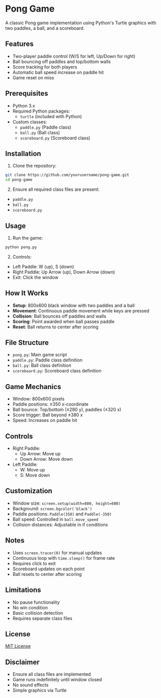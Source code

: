 # Pong Game

A classic Pong game implementation using Python's Turtle graphics with two paddles, a ball, and a scoreboard.

## Features
- Two-player paddle control (W/S for left, Up/Down for right)
- Ball bouncing off paddles and top/bottom walls
- Score tracking for both players
- Automatic ball speed increase on paddle hit
- Game reset on miss

## Prerequisites
- Python 3.x
- Required Python packages:
  - `turtle` (included with Python)
- Custom classes:
  - `paddle.py` (Paddle class)
  - `ball.py` (Ball class)
  - `scoreboard.py` (Scoreboard class)

## Installation
1. Clone the repository:
```bash
git clone https://github.com/yourusername/pong-game.git
cd pong-game
```

2. Ensure all required class files are present:
- `paddle.py`
- `ball.py`
- `scoreboard.py`

## Usage
1. Run the game:
```bash
python pong.py
```

2. Controls:
- Left Paddle: W (up), S (down)
- Right Paddle: Up Arrow (up), Down Arrow (down)
- Exit: Click the window

## How It Works
- **Setup**: 800x600 black window with two paddles and a ball
- **Movement**: Continuous paddle movement while keys are pressed
- **Collision**: Ball bounces off paddles and walls
- **Scoring**: Point awarded when ball passes paddle
- **Reset**: Ball returns to center after scoring

## File Structure
- `pong.py`: Main game script
- `paddle.py`: Paddle class definition
- `ball.py`: Ball class definition
- `scoreboard.py`: Scoreboard class definition

## Game Mechanics
- Window: 800x600 pixels
- Paddle positions: ±350 x-coordinate
- Ball bounce: Top/bottom (±280 y), paddles (±320 x)
- Score trigger: Ball beyond ±380 x
- Speed: Increases on paddle hit

## Controls
- Right Paddle:
  - Up Arrow: Move up
  - Down Arrow: Move down
- Left Paddle:
  - W: Move up
  - S: Move down

## Customization
- Window size: `screen.setup(width=800, height=600)`
- Background: `screen.bgcolor('black')`
- Paddle positions: `Paddle(350)` and `Paddle(-350)`
- Ball speed: Controlled in `ball.move_speed`
- Collision distances: Adjustable in if conditions

## Notes
- Uses `screen.tracer(0)` for manual updates
- Continuous loop with `time.sleep()` for frame rate
- Requires click to exit
- Scoreboard updates on each point
- Ball resets to center after scoring

## Limitations
- No pause functionality
- No win condition
- Basic collision detection
- Requires separate class files

## License
[MIT License](LICENSE)

## Disclaimer
- Ensure all class files are implemented
- Game runs indefinitely until window closed
- No sound effects
- Simple graphics via Turtle
```
